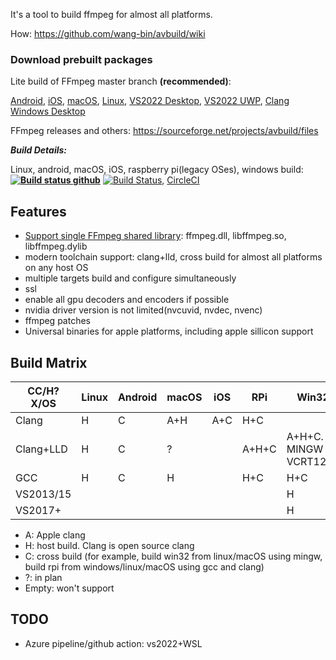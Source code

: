 It's a tool to build ffmpeg for almost all platforms.

How: https://github.com/wang-bin/avbuild/wiki

### Download prebuilt packages



Lite build of FFmpeg master branch **(recommended)**:

[Android](https://sourceforge.net/projects/avbuild/files/android/ffmpeg-master-android-lite.tar.xz/download), [iOS](https://sourceforge.net/projects/avbuild/files/iOS/ffmpeg-master-iOS-lite.tar.xz/download), [macOS](https://sourceforge.net/projects/avbuild/files/macOS/ffmpeg-master-macOS-lite.tar.xz/download), [Linux](https://sourceforge.net/projects/avbuild/files/linux/ffmpeg-master-linux-clang-lite.tar.xz/download), [VS2022 Desktop](https://sourceforge.net/projects/avbuild/files/windows-desktop/ffmpeg-master-windows-desktop-vs2022-lite.7z/download), [VS2022 UWP](https://sourceforge.net/projects/avbuild/files/uwp/ffmpeg-master-uwp-vs2022-lite.7z/download), [Clang Windows Desktop](https://sourceforge.net/projects/avbuild/files/windows-desktop/ffmpeg-master-windows-desktop-clang-lite.tar.xz/download)

FFmpeg releases and others: https://sourceforge.net/projects/avbuild/files

***Build Details:***

Linux, android, macOS, iOS, raspberry pi(legacy OSes), windows build:**[![Build status github](https://github.com/wang-bin/avbuild/workflows/Build/badge.svg)](https://github.com/wang-bin/avbuild/actions)** [![Build Status](https://dev.azure.com/kb137035/github/_apis/build/status/wang-bin.avbuild?branchName=master)](https://dev.azure.com/kb137035/github/_build/latest?definitionId=5&branchName=master), [CircleCI](https://circleci.com/gh/wang-bin/avbuild)

## Features

- [Support single FFmpeg shared library](tools/mklibffmpeg.sh): ffmpeg.dll, libffmpeg.so, libffmpeg.dylib
- modern toolchain support: clang+lld, cross build for almost all platforms on any host OS
- multiple targets build and configure simultaneously
- ssl
- enable all gpu decoders and encoders if possible
- nvidia driver version is not limited(nvcuvid, nvdec, nvenc)
- ffmpeg patches
- Universal binaries for apple platforms, including apple sillicon support

## Build Matrix

| CC/H?X/OS | Linux | Android | macOS | iOS  | RPi   | Win32                          | WinStore | WinPhone |
| --------- | ----- | ------- | ----- | ---- | ----- | ------------------------------ | -------- | -------- |
| Clang     | H     | C       | A+H   | A+C  | H+C   |                                |          |          |
| Clang+LLD | H     | C       | ?     |      | A+H+C | A+H+C. <br />MINGW or VCRT120+ | A+H+C    | A+C      |
| GCC       | H     | C       | H     |      | H+C   | H+C                            |          |          |
| VS2013/15 |       |         |       |      |       | H                              | H        | C        |
| VS2017+   |       |         |       |      |       | H                              | H        |          |


- A: Apple clang
- H: host build. Clang is open source clang
- C: cross build (for example, build win32 from linux/macOS using mingw, build rpi from windows/linux/macOS using gcc and clang)
- ?: in plan
- Empty: won't support

## TODO
- Azure pipeline/github action: vs2022+WSL
